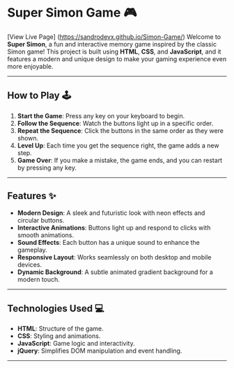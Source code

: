 # Super Simon Game 🎮
[View Live Page] (https://sandrodevx.github.io/Simon-Game/)
Welcome to **Super Simon**, a fun and interactive memory game inspired by the classic Simon game! This project is built using **HTML**, **CSS**, and **JavaScript**, and it features a modern and unique design to make your gaming experience even more enjoyable.

---

## How to Play 🕹️

1. **Start the Game**: Press any key on your keyboard to begin.
2. **Follow the Sequence**: Watch the buttons light up in a specific order.
3. **Repeat the Sequence**: Click the buttons in the same order as they were shown.
4. **Level Up**: Each time you get the sequence right, the game adds a new step.
5. **Game Over**: If you make a mistake, the game ends, and you can restart by pressing any key.

---

## Features ✨

- **Modern Design**: A sleek and futuristic look with neon effects and circular buttons.
- **Interactive Animations**: Buttons light up and respond to clicks with smooth animations.
- **Sound Effects**: Each button has a unique sound to enhance the gameplay.
- **Responsive Layout**: Works seamlessly on both desktop and mobile devices.
- **Dynamic Background**: A subtle animated gradient background for a modern touch.

---

## Technologies Used 💻

- **HTML**: Structure of the game.
- **CSS**: Styling and animations.
- **JavaScript**: Game logic and interactivity.
- **jQuery**: Simplifies DOM manipulation and event handling.

---
